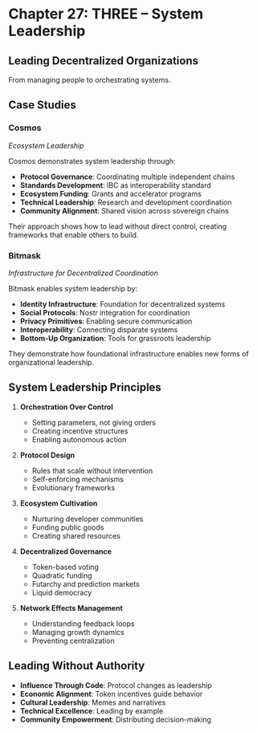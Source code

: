# Chapter 27: THREE – System Leadership

## Leading Decentralized Organizations

From managing people to orchestrating systems.

## Case Studies

### Cosmos
*Ecosystem Leadership*

Cosmos demonstrates system leadership through:

- **Protocol Governance**: Coordinating multiple independent chains
- **Standards Development**: IBC as interoperability standard
- **Ecosystem Funding**: Grants and accelerator programs
- **Technical Leadership**: Research and development coordination
- **Community Alignment**: Shared vision across sovereign chains

Their approach shows how to lead without direct control, creating frameworks that enable others to build.

### Bitmask
*Infrastructure for Decentralized Coordination*

Bitmask enables system leadership by:

- **Identity Infrastructure**: Foundation for decentralized systems
- **Social Protocols**: Nostr integration for coordination
- **Privacy Primitives**: Enabling secure communication
- **Interoperability**: Connecting disparate systems
- **Bottom-Up Organization**: Tools for grassroots leadership

They demonstrate how foundational infrastructure enables new forms of organizational leadership.

## System Leadership Principles

1. **Orchestration Over Control**
   - Setting parameters, not giving orders
   - Creating incentive structures
   - Enabling autonomous action

2. **Protocol Design**
   - Rules that scale without intervention
   - Self-enforcing mechanisms
   - Evolutionary frameworks

3. **Ecosystem Cultivation**
   - Nurturing developer communities
   - Funding public goods
   - Creating shared resources

4. **Decentralized Governance**
   - Token-based voting
   - Quadratic funding
   - Futarchy and prediction markets
   - Liquid democracy

5. **Network Effects Management**
   - Understanding feedback loops
   - Managing growth dynamics
   - Preventing centralization

## Leading Without Authority

- **Influence Through Code**: Protocol changes as leadership
- **Economic Alignment**: Token incentives guide behavior
- **Cultural Leadership**: Memes and narratives
- **Technical Excellence**: Leading by example
- **Community Empowerment**: Distributing decision-making